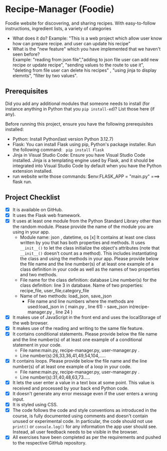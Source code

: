 # Recipe-Manager (Foodie)

Foodie website for discovering, and sharing recipes. With easy-to-follow instructions, ingredient lists, a variety of categories

- What does it do?
  Example: "This is a web project which allow user know how can prepare recipe. and user can update his recipe"
- What is the "new feature" which you have implemented that we haven't seen before?  
  Example: "reading from json file","adding to json file user can add new recipe or update recipe", "sending values to the route to use it", "deleting from file user can delete his recipes" , "using jinja to display elemnts", "filter by two values".

## Prerequisites

Did you add any additional modules that someone needs to install (for instance anything in Python that you `pip install-ed`)?
List those here (if any).

Before running this project, ensure you have the following prerequisites installed:

- Python: Install Python(last version Python 3.12.7)
- Flask: You can install Flask using pip, Python's package installer. Run the following command:
  ` pip install Flask`
- Jinja in Visual Studio Code: Ensure you have Visual Studio Code installed. Jinja is a templating engine used by Flask, and it should be integrated into Visual Studio Code by default when you have the Python extension installed.
- run website write those commands: $env:FLASK_APP = "main.py" ===> flask run.

## Project Checklist

- [x] It is available on GitHub.
- [x] It uses the Flask web framework.
- [x] It uses at least one module from the Python Standard Library other than the random module.
      Please provide the name of the module you are using in your app.
  - Module name: json , datetime, os
    [x] It contains at least one class written by you that has both properties and methods. It uses `__init__()` to let the class initialize the object's attributes (note that `__init__()` doesn't count as a method). This includes instantiating the class and using the methods in your app. Please provide below the file name and the line number(s) of at least one example of a class definition in your code as well as the names of two properties and two methods.
  - File name for the class definition: database
    Line number(s) for the class definition: line 3 in database.
    Name of two properties: recipe_file, user_file,category_file
  - Name of two methods: load_json, save_json
    - File name and line numbers where the methods are used:load_json in ( main.py , line 61) - save_json in(recipe-manager.py , line 24 )
- [x] It makes use of JavaScript in the front end and uses the localStorage of the web browser.
- [x] It makes use of the reading and writing to the same file feature.
- [x] It contains conditional statements. Please provide below the file name and the line number(s) of at least
      one example of a conditional statement in your code.
  - File name:main.py, recipe-manager.py, user-manager.py .
  - Line number(s):26,33,36,41,49,54,104,.....
- [x] It contains loops. Please provide below the file name and the line number(s) of at least
      one example of a loop in your code.
  - File name:main.py, recipe-manager.py, user-manager.py .
  - Line number(s):31,40,48,63,73.....
- [x] It lets the user enter a value in a text box at some point.
      This value is received and processed by your back end Python code.
- [x] It doesn't generate any error message even if the user enters a wrong input.
- [x] It is styled using CSS.
- [x] The code follows the code and style conventions as introduced in the course, is fully documented using comments and doesn't contain unused or experimental code.
      In particular, the code should not use `print()` or `console.log()` for any information the app user should see. Instead, all user feedback needs to be visible in the browser.
- [x] All exercises have been completed as per the requirements and pushed to the respective GitHub repository.
